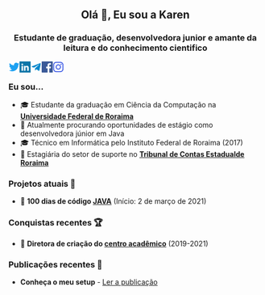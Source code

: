 <h2 align="center">Olá 👋, Eu sou a Karen</h2>
<h3 align="center">Estudante de graduação, desenvolvedora junior e amante da leitura e do conhecimento cientifico</h3>


<a href="https://twitter.com/karengiovnn" target="blank"><img align="left" src="icons/twitter.svg" alt="xtenzq" width="22px" /></a>
<a href="https://www.linkedin.com/in/karengiovnn/" target="blank"><img align="left" src="icons/linkedin.svg" alt="xtenzq" width="22px" /></a>
  <a href="https://t.me/karengiovnn">
  <img align="left" alt="Karen's Telegram" width="22px" src="icons/telegram.svg" />
</a>
<a href="https://fb.com/karengiovannamelo" target="blank"><img align="left" src="icons/facebook.svg" alt="xtenzq" width="22px" /></a>
<a href="https://instagram.com/karengiovnn" target="blank"><img align="left" src="icons/instagram.svg" alt="xtenzq" width="22px" /></a>
<br />
### Eu sou...
* 🎓 Estudante da graduação em Ciência da Computação na **[Universidade Federal de Roraima](http://ufrr.br/)**
* 🔭 Atualmente procurando oportunidades de estágio como desenvolvedora júnior em Java
* 🎓 Técnico em Informática pelo Instituto Federal de Roraima (2017)
* 📄 Estagiária do setor de suporte no **[Tribunal de Contas Estadualde Roraima](https://www.tce.rr.leg.br/)**

### Projetos atuais 📝

* 🥉 **100 dias de código [JAVA](https://github.com/karengiovanna/100-dias-de-codigo)** (Início: 2 de março de 2021)

### Conquistas recentes 🏆

* 🥉 **Diretora de criação do [centro acadêmico](http://instagram.com/cacc.ufrr)** (2019-2021)

### Publicações recentes 📝

* **Conheça o meu setup** - [Ler a publicação](https://www.linkedin.com/feed/update/urn:li:activity:6772983517287710721/)
